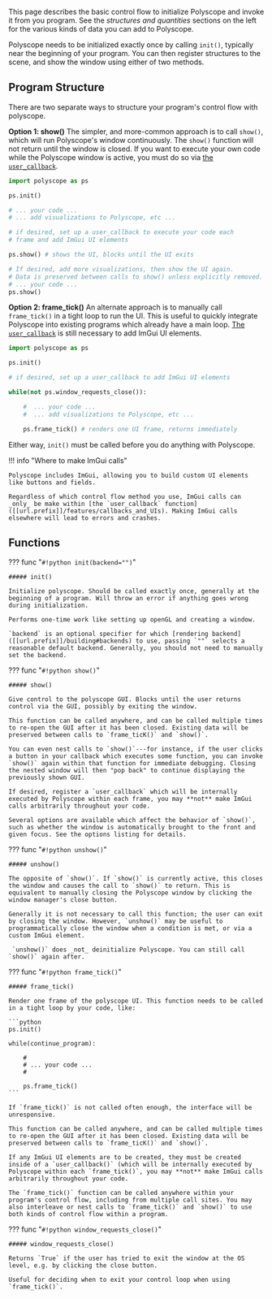 This page describes the basic control flow to initialize Polyscope and invoke it from you program. See the _structures and quantities_ sections on the left for the various kinds of data you can add to Polyscope.

Polyscope needs to be initialized exactly once by calling `init()`, typically near the beginning of your program. You can then register structures to the scene, and show the window using either of two methods.

## Program Structure

There are two separate ways to structure your program's control flow with polyscope.

**Option 1: show()** The simpler, and more-common approach is to call `show()`, which will run Polyscope's window continuously. The `show()` function will not return until the window is closed. If you want to execute your own code while the Polyscope window is active, you must do so via [the `user_callback`]([[url.prefix]]/features/callbacks_and_UIs).

```python
import polyscope as ps

ps.init()

# ... your code ...
# ... add visualizations to Polyscope, etc ...

# if desired, set up a user_callback to execute your code each
# frame and add ImGui UI elements

ps.show() # shows the UI, blocks until the UI exits

# If desired, add more visualizations, then show the UI again.
# Data is preserved between calls to show() unless explicitly removed.
# ... your code ...
ps.show()
```

**Option 2: frame_tick()** An alternate approach is to manually call `frame_tick()` in a tight loop to run the UI. This is useful to quickly integrate Polyscope into existing programs which already have a main loop. [The `user_callback`]([[url.prefix]]/features/callbacks_and_UIs) is still necessary to add ImGui UI elements.

```python
import polyscope as ps

ps.init()

# if desired, set up a user_callback to add ImGui UI elements

while(not ps.window_requests_close()):

    #  ... your code ...
    #  ... add visualizations to Polyscope, etc ...

    ps.frame_tick() # renders one UI frame, returns immediately
```

Either way, `init()` must be called before you do anything with Polyscope.

!!! info "Where to make ImGui calls"

    Polyscope includes ImGui, allowing you to build custom UI elements like buttons and fields. 

    Regardless of which control flow method you use, ImGui calls can _only_ be make within [the `user_callback` function]([[url.prefix]]/features/callbacks_and_UIs). Making ImGui calls elsewhere will lead to errors and crashes.

## Functions

??? func "`#!python init(backend="")`"

    ##### init()

    Initialize polyscope. Should be called exactly once, generally at the beginning of a program. Will throw an error if anything goes wrong during initialization.

    Performs one-time work like setting up openGL and creating a window.

    `backend` is an optional specifier for which [rendering backend]([[url.prefix]]/building#backends) to use, passing `""` selects a reasonable default backend. Generally, you should not need to manually set the backend.


??? func "`#!python show()`"
    
    ##### show()

    Give control to the polyscope GUI. Blocks until the user returns control via the GUI, possibly by exiting the window.

    This function can be called anywhere, and can be called multiple times to re-open the GUI after it has been closed. Existing data will be preserved between calls to `frame_ticK()` and `show()`.

    You can even nest calls to `show()`---for instance, if the user clicks a button in your callback which executes some function, you can invoke `show()` again within that function for immediate debugging. Closing the nested window will then "pop back" to continue displaying the previously shown GUI.
    
    If desired, register a `user_callback` which will be internally executed by Polyscope within each frame, you may **not** make ImGui calls arbitrarily throughout your code.

    Several options are available which affect the behavior of `show()`, such as whether the window is automatically brought to the front and given focus. See the options listing for details.

??? func "`#!python unshow()`"
    
    ##### unshow()

    The opposite of `show()`. If `show()` is currently active, this closes the window and causes the call to `show()` to return. This is equivalent to manually closing the Polyscope window by clicking the window manager's close button.

    Generally it is not necessary to call this function; the user can exit by closing the window. However, `unshow()` may be useful to programmatically close the window when a condition is met, or via a custom ImGui element.

     `unshow()` does _not_ deinitialize Polyscope. You can still call `show()` again after.

??? func "`#!python frame_tick()`"
    
    ##### frame_tick()

    Render one frame of the polyscope UI. This function needs to be called in a tight loop by your code, like:

    ```python
    ps.init()

    while(continue_program):

        # 
        # ... your code ...
        # 

        ps.frame_tick()
    ```

    If `frame_tick()` is not called often enough, the interface will be unresponsive.

    This function can be called anywhere, and can be called multiple times to re-open the GUI after it has been closed. Existing data will be preserved between calls to `frame_ticK()` and `show()`.

    If any ImGui UI elements are to be created, they must be created inside of a `user_callback()` (which will be internally executed by Polyscope within each `frame_tick()`, you may **not** make ImGui calls arbitrarily throughout your code.

    The `frame_tick()` function can be called anywhere within your program's control flow, including from multiple call sites. You may also interleave or nest calls to `frame_tick()` and `show()` to use both kinds of control flow within a program.

??? func "`#!python window_requests_close()`"
    
    ##### window_requests_close()

    Returns `True` if the user has tried to exit the window at the OS level, e.g. by clicking the close button. 

    Useful for deciding when to exit your control loop when using `frame_tick()`.
